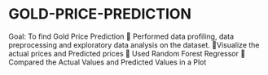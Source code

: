 # GOLD-PRICE-PREDICTION
Goal: To find Gold Price Prediction  Performed data profiling, data preprocessing and exploratory data analysis on the dataset.  Visualize the actual prices and Predicted prices   Used Random Forest Regressor  Compared  the Actual Values and Predicted Values in a Plot
